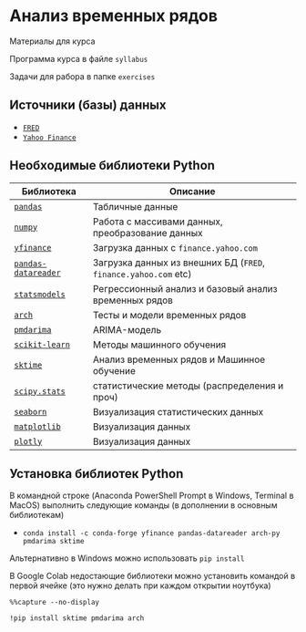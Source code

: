 # Анализ временных рядов

Материалы для курса

Программа курса в файле `syllabus`

Задачи для рабора в папке `exercises`

## Источники (базы) данных

* [`FRED`](https://fred.stlouisfed.org)
* [`Yahoo Finance`](https://finance.yahoo.com)

## Необходимые библиотеки Python

|Библиотека|Описание|
|-|-|
|[`pandas`](https://pandas.pydata.org)|Табличные данные|
|[`numpy`](https://numpy.org)|Работа с массивами данных, преобразование данных|
|[`yfinance`](https://github.com/ranaroussi/yfinance)|Загрузка данных с `finance.yahoo.com`|
|[`pandas-datareader`](https://pandas-datareader.readthedocs.io/en/latest/)|Загрузка данных из внешних БД (`FRED`, `finance.yahoo.com` etc)|
|[`statsmodels`](https://www.statsmodels.org)|Регрессионный анализ и базовый анализ временных рядов|
|[`arch`](https://arch.readthedocs.io/en/latest/index.html)|Тесты и модели временных рядов|
|[`pmdarima`](https://alkaline-ml.com/pmdarima/index.html)|ARIMA-модель|
|[`scikit-learn`](https://scikit-learn.org/stable/index.html)|Методы машинного обучения|
|[`sktime`](https://www.sktime.net/en/stable/index.html)|Анализ временных рядов и Машинное обучение|
|[`scipy.stats`](https://docs.scipy.org/doc/scipy/reference/stats.html)|статистические методы (распределения и проч)|
|[`seaborn`](https://seaborn.pydata.org)|Визуализация статистических данных|
|[`matplotlib`](https://matplotlib.org)|Визуализация данных|
|[`plotly`](https://plotly.com/python/)|Визуализация данных|

## Установка библиотек Python

В командной строке (Anaconda PowerShell Prompt в Windows, Terminal в MacOS) выполнить следующие команды (в дополнении в основным библиотекам)

- `conda install -c conda-forge yfinance pandas-datareader arch-py pmdarima sktime`

Альтернативно в Windows можно использовать `pip install`

В Google Colab недостающие библиотеки можно установить командой в первой ячейке (это нужно делать при каждом открытии ноутбука)

`%%capture --no-display`

`!pip install sktime pmdarima arch `